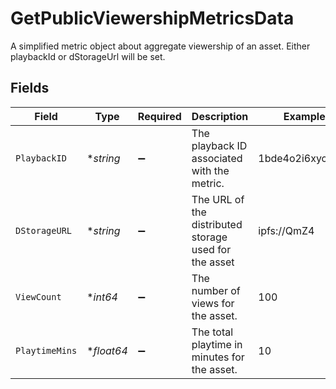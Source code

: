 # GetPublicViewershipMetricsData

A simplified metric object about aggregate viewership of an
asset. Either playbackId or dStorageUrl will be set.



## Fields

| Field                                                 | Type                                                  | Required                                              | Description                                           | Example                                               |
| ----------------------------------------------------- | ----------------------------------------------------- | ----------------------------------------------------- | ----------------------------------------------------- | ----------------------------------------------------- |
| `PlaybackID`                                          | **string*                                             | :heavy_minus_sign:                                    | The playback ID associated with the metric.           | 1bde4o2i6xycudoy                                      |
| `DStorageURL`                                         | **string*                                             | :heavy_minus_sign:                                    | The URL of the distributed storage used for the asset | ipfs://QmZ4                                           |
| `ViewCount`                                           | **int64*                                              | :heavy_minus_sign:                                    | The number of views for the asset.                    | 100                                                   |
| `PlaytimeMins`                                        | **float64*                                            | :heavy_minus_sign:                                    | The total playtime in minutes for the asset.          | 10                                                    |